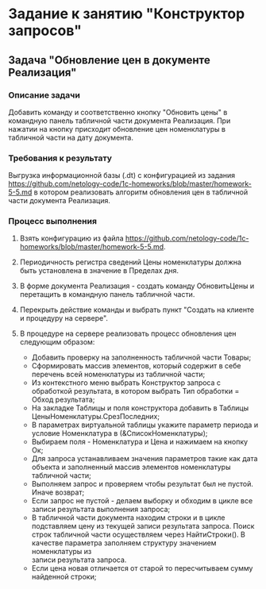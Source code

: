 # Задание к занятию "Конструктор запросов"

## Задача "Обновление цен в документе Реализация"

### Описание задачи

Добавить команду и соответственно кнопку "Обновить цены" в командную панель табличной части документа Реализация. При нажатии на кнопку присходит обновление цен номенклатуры в табличной части на дату документа.

### Требования к результату

Выгрузка информационной базы (.dt) с конфигурацией из задания https://github.com/netology-code/1c-homeworks/blob/master/homework-5-5.md в котором реализовать алгоритм обновления цен в табличной части документа Реализация.

### Процесс выполнения

1. Взять конфигурацию из файла https://github.com/netology-code/1c-homeworks/blob/master/homework-5-5.md.
2. Периодичность регистра сведений Цены номенклатуры должна быть установлена в значение в Пределах дня.
3. В форме документа Реализация - создать команду ОбновитьЦены и перетащить в командную панель табличной части.
4. Перекрыть действие команды и выбрать пункт "Создать на клиенте и процедуру на сервере".
5. В процедуре на сервере реализовать процесс обновления цен следующим образом:
    
    * Добавить проверку на заполненность табличной части Товары;
    * Сформировать массив элементов, который содержит в себе перечень всей номенклатуры из табличной части;
    * Из контекстного меню выбрать Конструктор запроса с обработкой результата, в котором выбрать Тип обработки = Обход результата;
    * На закладке Таблицы и поля конструктора добавить в Таблицы ЦеныНоменклатуры.СрезПоследних;
    * В параметрах виртуальной таблицы укажите параметр периода и условие Номенклатура в (&СписокНоменклатуры);
    * Выбираем поля - Номенклатура и Цена и нажимаем на кнопку Ок;
    * Для запроса устанавливаем значения параметров такие как дата объекта и заполненный массив элементов номенклатуры табличной части;
    * Выполняем запрос и проверяем чтобы результат был не пустой. Иначе возврат;
    * Если запрос не пустой - делаем выборку и обходим в цикле все записи результата выполнения запроса;
    * В табличной части документа находим строки и в цикле подставляем цену из текущей записи результата запроса.
      Поиск строк табличной части осуществляем через НайтиСтроки(). В качестве параметра заполняем структуру значением номенклатуры из   
      записи результата запроса.
    * Если цена новая отличается от старой то пересчитываем сумму найденной строки;
   
